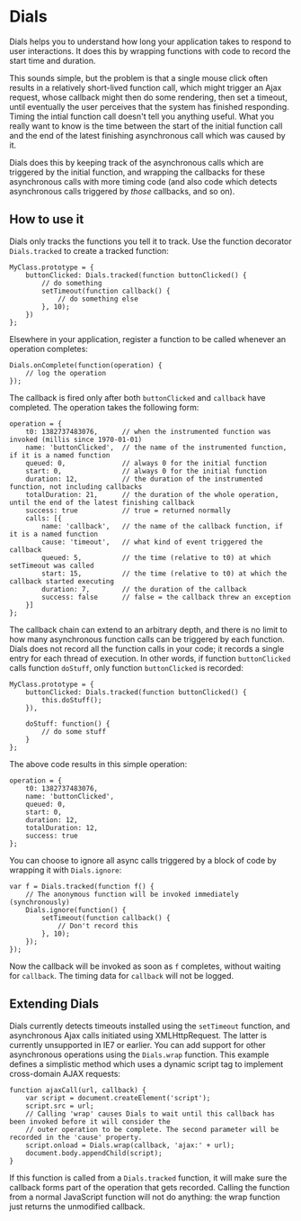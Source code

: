 # Dials

Dials helps you to understand how long your application takes to respond to user interactions. It does this by wrapping functions with code to record the start time and duration.

This sounds simple, but the problem is that a single mouse click often results in a relatively short-lived function call, which might trigger an Ajax request, whose callback might then do some rendering, then set a timeout, until eventually the user perceives that the system has finished responding. Timing the intial function call doesn't tell you anything useful. What you really want to know is the time between the start of the initial function call and the end of the latest finishing asynchronous call which was caused by it.

Dials does this by keeping track of the asynchronous calls which are triggered by the initial function, and wrapping the callbacks for these asynchronous calls with more timing code (and also code which detects asynchronous calls triggered by *those* callbacks, and so on).

## How to use it

Dials only tracks the functions you tell it to track. Use the function decorator `Dials.tracked` to create a tracked function:

    MyClass.prototype = {
        buttonClicked: Dials.tracked(function buttonClicked() {
            // do something
            setTimeout(function callback() {
                // do something else
            }, 10);
        })
    };

Elsewhere in your application, register a function to be called whenever an operation completes:

    Dials.onComplete(function(operation) {
        // log the operation
    });

The callback is fired only after both `buttonClicked` and `callback` have completed. The operation takes the following form:

    operation = {
        t0: 1382737483076,      // when the instrumented function was invoked (millis since 1970-01-01)
        name: 'buttonClicked',  // the name of the instrumented function, if it is a named function
        queued: 0,              // always 0 for the initial function
        start: 0,               // always 0 for the initial function
        duration: 12,           // the duration of the instrumented function, not including callbacks
        totalDuration: 21,      // the duration of the whole operation, until the end of the latest finishing callback
        success: true           // true = returned normally
        calls: [{
            name: 'callback',   // the name of the callback function, if it is a named function
            cause: 'timeout',   // what kind of event triggered the callback
            queued: 5,          // the time (relative to t0) at which setTimeout was called
            start: 15,          // the time (relative to t0) at which the callback started executing
            duration: 7,        // the duration of the callback
            success: false      // false = the callback threw an exception
        }]
    };

The callback chain can extend to an arbitrary depth, and there is no limit to how many asynchronous function calls can be triggered by each function. Dials does not record all the function calls in your code; it records a single entry for each  thread of execution. In other words, if function `buttonClicked` calls function `doStuff`, only function `buttonClicked` is recorded:

    MyClass.prototype = {
        buttonClicked: Dials.tracked(function buttonClicked() {
            this.doStuff();
        }),

        doStuff: function() {
            // do some stuff
        }
    };

The above code results in this simple operation:

    operation = {
        t0: 1382737483076,
        name: 'buttonClicked',
        queued: 0,
        start: 0,
        duration: 12,
        totalDuration: 12,
        success: true
    };

You can choose to ignore all async calls triggered by a block of code by wrapping it with `Dials.ignore`:

    var f = Dials.tracked(function f() {
        // The anonymous function will be invoked immediately (synchronously)
        Dials.ignore(function() {
            setTimeout(function callback() {
                // Don't record this
            }, 10);
        });
    });

Now the callback will be invoked as soon as `f` completes, without waiting for `callback`. The timing data for `callback` will not be logged.

## Extending Dials

Dials currently detects timeouts installed using the `setTimeout` function, and asynchronous Ajax calls initiated using XMLHttpRequest. The latter is currently unsupported in IE7 or earlier. You can add support for other asynchronous operations using the `Dials.wrap` function. This example defines a simplistic method which uses a dynamic script tag to implement cross-domain AJAX requests:

    function ajaxCall(url, callback) {
        var script = document.createElement('script');
        script.src = url;
        // Calling 'wrap' causes Dials to wait until this callback has been invoked before it will consider the
        // outer operation to be complete. The second parameter will be recorded in the 'cause' property.
        script.onload = Dials.wrap(callback, 'ajax:' + url);
        document.body.appendChild(script);
    }

If this function is called from a `Dials.tracked` function, it will make sure the callback forms part of the operation that gets recorded. Calling the function from a normal JavaScript function will not do anything: the wrap function just returns the unmodified callback.
